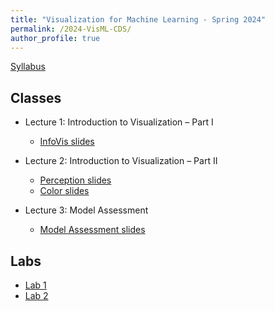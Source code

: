 ```yaml
---
title: "Visualization for Machine Learning - Spring 2024"
permalink: /2024-VisML-CDS/
author_profile: true
---
```


[Syllabus](/2024-VisML-CDS/DS-GA-3001---Spring-2024.pdf)

## Classes

- Lecture 1: Introduction to Visualization – Part I
    - [InfoVis slides](/2024-VisML-CDS/slides/infovis)

- Lecture 2: Introduction to Visualization – Part II
    - [Perception slides](/2024-VisML-CDS/slides/perception)
    - [Color slides](/2024-VisML-CDS/slides/color)

- Lecture 3: Model Assessment
    - [Model Assessment slides](/2024-VisML-CDS/slides/model_assessment)

## Labs

- [Lab 1](/2024-VisML-CDS/VisML-Lab-Week1-Recap)
- [Lab 2](/2024-VisML-CDS/VisML-Lab-Week2-recap)